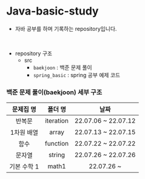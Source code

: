 # Java-basic-study
- 자바 공부를 하며 기록하는 repository입니다.  
<br>

- repository 구조
  - src
    - `baekjoon` : 백준 문제 풀이
    - `spring_basic` : spring 공부 예제 코드

    
### 백준 문제 풀이(baekjoon) 세부 구조

| 문제집 명  |   폴더 명    |         날짜          |
|:------:|:---------:|:-------------------:|
|  반복문   | iteration | 22.07.06 ~ 22.07.12 |
| 1차원 배열 | array | 22.07.13 ~ 22.07.15 |
| 함수 | function | 22.07.22 ~ 22.07.22 |
| 문자열 | string | 22.07.26 ~ 22.07.26 |
| 기본 수학 1| math1 | 22.07.26 ~ |



